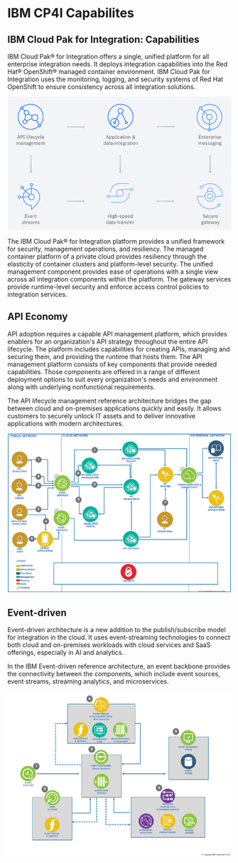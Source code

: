 # IBM CP4I Capabilites
## IBM Cloud Pak for Integration: Capabilities

IBM Cloud Pak® for Integration offers a single, unified platform for all enterprise integration needs. It deploys integration capabilities into the Red Hat® OpenShift® managed container environment. IBM Cloud Pak for Integration uses the monitoring, logging, and security systems of Red Hat OpenShift to ensure consistency across all integration solutions.

![IBM CP4I Capabilites](img/cp4i-capabilities.png)

The IBM Cloud Pak® for Integration platform provides a unified framework for security, management operations, and resiliency. The managed container platform of a private cloud provides resiliency through the elasticity of container clusters and platform-level security. The unified management component provides ease of operations with a single view across all integration components within the platform. The gateway services provide runtime-level security and enforce access control policies to integration services.

## API Economy

API adoption requires a capable API management platform, which provides enablers for an organization's API strategy throughout the entire API lifecycle. The platform includes capabilities for creating APIs, managing and securing them, and providing the runtime that hosts them. The API management platform consists of key components that provide needed capabilities. Those components are offered in a range of different deployment options to suit every organization's needs and environment along with underlying nonfunctional requirements.

The API lifecycle management reference architecture bridges the gap between cloud and on-premises applications quickly and easily. It allows customers to securely unlock IT assets and to deliver innovative applications with modern architectures.

![API Reference Architecture](img/api-ref-arch.png)

## Event-driven

Event-driven architecture is a new addition to the publish/subscribe model for integration in the cloud. It uses event-streaming technologies to connect both cloud and on-premises workloads with cloud services and SaaS offerings, especially in AI and analytics.

In the IBM Event-driven reference architecture, an event backbone provides the connectivity between the components, which include event sources, event streams, streaming analytics, and microservices.

![Event-driven Reference Architecture](img/evt-ref-arch.png)